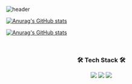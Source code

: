 ![header](https://capsule-render.vercel.app/api?type=rounded&color=87FA72&height=100&section=header&text=🍎🍀🌷🌿박준영의%20사이버%20텃밭🌺🌱🌾🌳&fontSize=48&fontColor=FBFCFC&animation=fadeIn)
<br>

[![Anurag's GitHub stats](https://github-readme-stats.vercel.app/api?username=farmJun)](https://github.com/anuraghazra/github-readme-stats)

[![Anurag's GitHub stats](https://github-readme-stats.vercel.app/api?username=farmJun)](https://github.com/anuraghazra/github-readme-stats)

<br>
<h3 align="center"><b> 🛠 Tech Stack 🛠</b></h3>
<p align="center">

  <img src="https://img.shields.io/badge/Java-007396?style=for-the-badge&logo=java&logoColor=white"/> 
   <img src="https://img.shields.io/badge/c++-00599C?style=for-the-badge&logo=c%2B%2B&logoColor=white"/>   
  <img src="https://img.shields.io/badge/JavaScript-F7DF1E?style=for-the-badge&logo=JavaSript&logoColor=white"/> 
</p>
